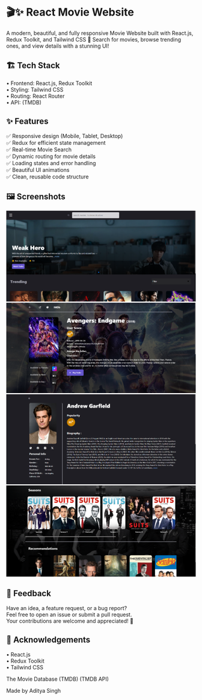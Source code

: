 # 🎬✨ React Movie Website

A modern, beautiful, and fully responsive Movie Website built with React.js, Redux Toolkit, and Tailwind CSS 🚀
Search for movies, browse trending ones, and view details with a stunning UI!

## 🏗️ Tech Stack

• Frontend: React.js, Redux Toolkit  
• Styling: Tailwind CSS  
• Routing: React Router  
• API: (TMDB)  

## ✨ Features

✅ Responsive design (Mobile, Tablet, Desktop)  
✅ Redux for efficient state management  
✅ Real-time Movie Search  
✅ Dynamic routing for movie details  
✅ Loading states and error handling  
✅ Beautiful UI animations  
✅ Clean, reusable code structure  

## 🖼️ Screenshots

![Home Page](./public/home.png)  
![Movie Details](./public/movie_detail.png)  
![Person Details](./public/person_detail.png)  
![Seasons & Recommendations](./public/recommendations.png)  



## 💬 Feedback

Have an idea, a feature request, or a bug report?  
Feel free to open an issue or submit a pull request.  
Your contributions are welcome and appreciated! 🤝  

## 🙏 Acknowledgements

• React.js  
• Redux Toolkit  
• Tailwind CSS  

The Movie Database (TMDB) (TMDB API)  

Made by Aditya Singh  
